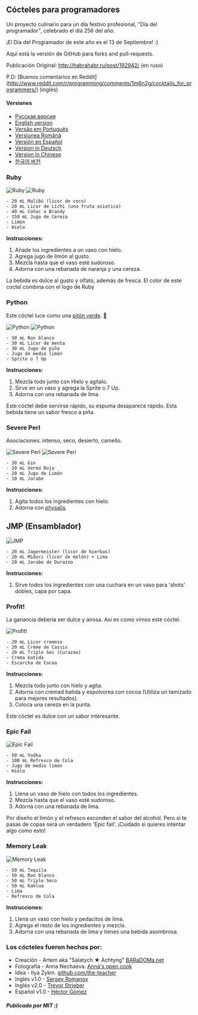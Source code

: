 ## Cócteles para programadores

Un proyecto culinario para un día festivo profesional, "Día del programador", celebrado el día 256 del año.

¡El Día del Programador de este año es el 13 de Septiembre! :)

Aquí está la versión de GitHub para forks and pull-requests.

Publicación Original: http://habrahabr.ru/post/192942/ (en ruso)

P.D: [Buenos comentarios en Reddit] (http://www.reddit.com/r/programming/comments/1m6n2g/cocktails_for_programmers/) (inglés)

#### Versiones

* [Pусская версия](README.md)
* [English version](cocktails_for_programers.md)
* [Versão em Português](coqueteis_para_programadores.md)
* [Versiunea Română](cocktailuri_pentru_programatori.md)
* [Versión en Español](cócteles_para_programadores.md)
* [Version in Deutsch](cocktails_fuer_programmierer.md)
* [Version in Chinese](程序员鸡尾酒.md)
* [한국어 버전](프로그래머를_위한_칵테일.md)

### Ruby

<img src="/images/1-ruby.jpg" alt="Ruby" title="Ruby" />

<img src="./images/2-ruby.jpg" alt="Ruby" title="Ruby" />

```
- 20 mL Malibú (licor de coco)
- 20 mL Licor de Lichi (una fruta asiatica)
- 40 mL Coñac o Brandy
- 150 mL Jugo de Cereza
- Limón
- Hielo
```

**Instrucciones:**

1.  Añade los ingredientes a un vaso con hielo.
2.  Agrega jugo de limón al gusto.
3.  Mezcla hasta que el vaso esté sudoroso.
4.  Adorna con una rebanada de naranja y una cereza.

La bebida es dulce al gusto y olfato, además de fresca. El color de este coctel combina con el logo de Ruby

### Python

Este cóctel luce como una [pitón verde](https://www.google.ru/search?q=green+python&ie=UTF-8&tbm=isch&source=og). :snake:

<img src="./images/3-python.jpg" alt="Python" title="Python" />

<img src="./images/4-python.jpg" alt="Python" title="Python" />

```
- 50 mL Ron blanco
- 30 mL Licor de menta
- 30 mL Jugo de piña
- Jugo de medio limón
- Sprite o 7 Up
```

**Instrucciones:**

1.  Mezcla todo junto con Hielo y agitalo.
2.  Sirve en un vaso y agrega la Sprite o 7 Up.
3.  Adorna con una rebanada de lima.

Este cóctel debe servirse rápido, su espuma desaparece rápido. Esta bebida tiene un sabor fresco a piña.

### Severe Perl

Asociaciones: intenso, seco, desierto, camello.

<img src="./images/5-perl.jpg" alt="Severe Perl" title="Severe Perl" />

<img src="./images/6-perl.jpg" alt="Severe Perl" title="Severe Perl" />

```
- 30 mL Gin
- 20 mL Vermú Rojo
- 20 mL Jugo de Limón
- 10 mL Jarabe
```

**Instrucciones:**

1.  Agita todos los ingredientes con hielo.
2.  Adorna con [physalis](http://en.wikipedia.org/wiki/Physalis).

## JMP (Ensamblador)

<img src="./images/7-JMP.jpg" alt="JMP" title="JMP" />

```
- 20 mL Jagermeister (licor de hierbas)
- 20 mL Midori (licor de melón) + Lima
- 20 mL Jarabe de Durazno
```

**Instrucciones:**

1.  Sirve todos los ingredientes con una cuchara en un vaso para 'shots' dobles, capa por capa.

### Profit!

La ganancia debería ser dulce y airosa. Así es como vimos este cóctel.

<img src="./images/8-profit.jpg" alt="Profit!" title="Profit!"/>

```
- 20 mL Licor cremoso
- 20 mL Crème de Cassis
- 20 mL Triple Sec (Curazao)
- Crema batida
- Escarcha de Cocoa
```

**Instrucciones:**

1.  Mezcla todo junto con hielo y agita.
2.  Adorna con cremad batida y espolvorea con cocoa (Utiliza un tamizado para mejores resultados).
3.  Coloca una cereza en la punta.

Este cóctel es dulce con un sabor interesante.

### Epic Fail

<img src="./images/9-epic-fail.jpg" alt="Epic Fail" title="Epic Fail" />

```
- 50 mL Vodka
- 100 mL Refresco de Cola
- Jugo de medio limón
- Hielo
```

**Instrucciones:**

1.  Llena un vaso de hielo con todos los ingredientes.
2.  Mezcla hasta que el vaso esté sudoroso.
3.  Adorna con una rebanada de lima.

Por diseño el limón y el refresco esconden el sabor del alcohol. Pero si te pasas de copas será un verdadero 'Epic fail'. ¡Cuidado si quieres intentar algo como esto!

### Memory Leak

<img src="./images/10-memory-leak.jpg" alt="Memory Leak" title="Memory Leak" />

```
- 50 mL Tequila
- 50 mL Ron blanco
- 50 mL Triple Seco
- 50 mL Kahlua
- Lima
- Refresco de Cola
```

**Instrucciones:**

1.  Llena un vaso con hielo y pedacitos de lima.
2.  Agrega el resto de los ingredientes y mezcla.
3.  Adorna con una rebanada de lima y tienes una bebida asombrosa.

### Los cócteles fueron hechos por:

* Creación - Artem aka "Salatych ★ Achtyng" [BARaDOMa.net](http://vk.com/baradomanet)
* Fotografía - Anna Nechaeva. [Anna's open cook](http://open-cook.ru)
* Idea - Ilya Zykin. [github.com/the-teacher](https://github.com/the-teacher)
* Inglés v1.0 - [Sergey Romanov](https://github.com/srg-rmnv)
* Inglés v2.0 - [Trevor Strieber](https://github.com/TrevorS)
* Español v1.0 - [Héctor Gómez](http://twitter.com/hectorgr)

##### Publicado por MIT :)
